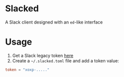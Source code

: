 # Slacked

A Slack client designed with an `ed`-like interface

# Usage

1. Get a Slack legacy token [here](https://api.slack.com/docs/oauth-test-tokens)
2. Create a `~/.slacked.toml` file and add a token value:

```toml
token = "xoxp-....."
```
